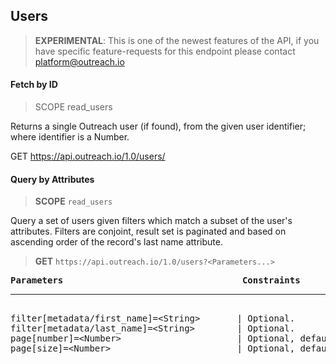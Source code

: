 Users
-----

> **EXPERIMENTAL**: This is one of the newest features of the API, if you have specific feature-requests for this endpoint please contact platform@outreach.io

#### Fetch by ID

> SCOPE read_users

Returns a single Outreach user (if found), from the given user identifier; where identifier is a Number.

GET https://api.outreach.io/1.0/users/<Identifier>

#### Query by Attributes

> **SCOPE** `read_users`

Query a set of users given filters which match a subset of the user's attributes.  Filters are conjoint, result set is paginated and based on ascending order of the record's last name attribute.

> **GET** `https://api.outreach.io/1.0/users?<Parameters...>`

<pre>
<b>Parameters</b>                                  <b>Constraints</b>
<hr/>
filter[metadata/first_name]=&lt;String&gt;       | Optional.
filter[metadata/last_name]=&lt;String&gt;        | Optional.
page[number]=&lt;Number&gt;                      | Optional, default: 1.
page[size]=&lt;Number&gt;                        | Optional, default: 50, maximum: 50.
</pre>
